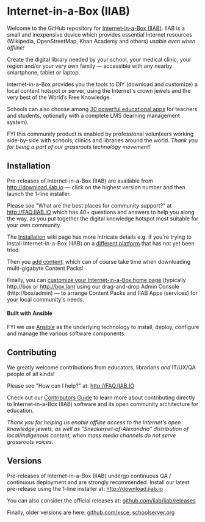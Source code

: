 # Internet-in-a-Box (IIAB)

Welcome to the GitHub repository for [Internet-in-a-Box (IIAB)](http://internet-in-a-box.org).  IIAB is a small and inexpensive device which provides essential Internet resources (Wikipedia, OpenStreetMap, Khan Academy and others) *usable even when offline!*

Create the digital library needed by your school, your medical clinic, your region and/or your very own family — accessible with any nearby smartphone, tablet or laptop.

Internet-in-a-Box provides you the tools to DIY (download and customize) a local content hotspot or server, using the Internet's crown jewels and the very best of the World’s Free Knowledge.

Schools can also choose among [30 powerful educational apps](http://wiki.laptop.org/go/IIAB/FAQ#What_services_.28IIAB_apps.29_are_suggested_during_installation.3F) for teachers and students, optionally with a complete LMS (learning management system).

FYI this community product is enabled by professional volunteers working side-by-side with schools, clinics and libraries around the world.  *Thank you for being a part of our grassroots technology movement!*

## Installation

Pre-releases of Internet-in-a-Box (IIAB) are available from http://download.iiab.io — click on the highest version number and then launch the 1-line installer.

Please see "What are the best places for community support?" at http://FAQ.IIAB.IO which has 40+ questions and answers to help you along the way, as you put together the digital knowledge hotspot most suitable for your own community.

The [Installation](https://github.com/iiab/iiab/wiki/IIAB-Installation) wiki page has more intricate details e.g. if you're trying to install Internet-in-a-Box (IIAB) on a [different platform](https://github.com/iiab/iiab/wiki/IIAB-Platforms) that has not yet been tried.

Then you [add content](https://github.com/iiab/iiab/wiki/IIAB-Installation#add-content), which can of course take time when downloading multi-gigabyte Content Packs!

Finally, you can [customize your Internet-in-a-Box home page](http://wiki.laptop.org/go/IIAB/FAQ#How_do_I_customize_my_Internet-in-a-Box_home_page.3F) (typically http://box or http://box.lan) using our drag-and-drop Admin Console (http://box/admin) &mdash; to arrange Content Packs and IIAB Apps (services) for your local community's needs.

#### Built with Ansible

FYI we use [Ansible](http://wiki.laptop.org/go/IIAB/FAQ#What_is_Ansible_and_what_version_should_I_use.3F) as the underlying technology to install, deploy, configure and manage the various software components.

## Contributing

We greatly welcome contributions from educators, librarians *and* IT/UX/QA people of all kinds!

Please see "How can I help?" at: http://FAQ.IIAB.IO

Check out our [Contributors Guide](https://github.com/iiab/iiab/wiki/IIAB-Contributors-Guide) to learn more about contributing directly to Internet-in-a-Box (IIAB) software and its open community architecture for education.

*Thank you for helping us enable offline access to the Internet's open knowledge jewels, as well as "Sneakernet-of-Alexandria" distribution of local/indigenous content, when mass media channels do not serve grassroots voices.*

## Versions

Pre-releases of Internet-in-a-Box (IIAB) undergo continuous QA / continuous deployment and are strongly recommended.  Install our latest pre-release using the 1-line installer at: http://download.iiab.io

You can also consider the <!--latest Internet-in-a-Box (IIAB)--> official releases at: [github.com/iiab/iiab/releases](https://github.com/iiab/iiab/releases)

Finally, older versions are here: [github.com/xsce](http://github.com/xsce), [schoolserver.org](http://schoolserver.org)
